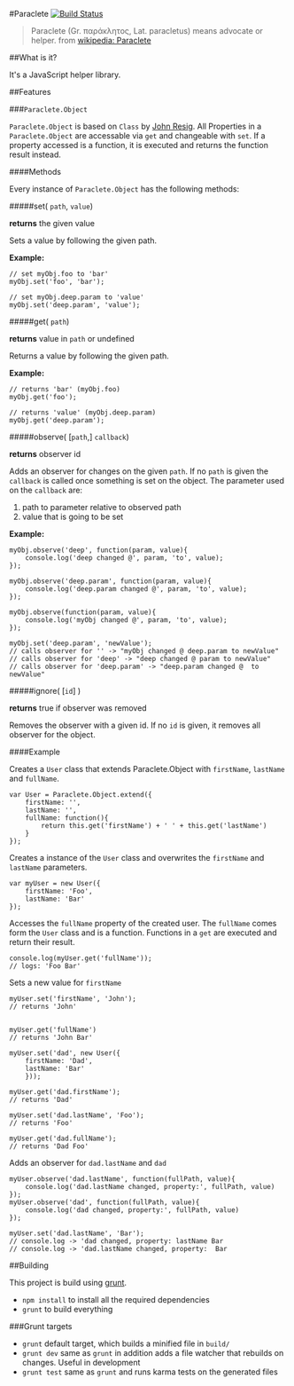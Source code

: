 #Paraclete [![Build Status](https://travis-ci.org/makepanic/paraclete.png)](https://travis-ci.org/makepanic/paraclete)

> Paraclete (Gr. παράκλητος, Lat. paracletus) means advocate or helper.
> from [wikipedia: Paraclete](http://en.wikipedia.org/wiki/Paraclete)

##What is it?

It's a JavaScript helper library.

##Features

###`Paraclete.Object`

`Paraclete.Object` is based on `Class` by [John Resig](http://ejohn.org/blog/simple-javascript-inheritance/).
All Properties in a `Paraclete.Object` are accessable via `get` and changeable with `set`.
If a property accessed is a function, it is executed and returns the function result instead.

####Methods

Every instance of `Paraclete.Object` has the following methods:

#####set( `path`, `value`)

__returns__ the given value

Sets a value by following the given path.

__Example:__

    // set myObj.foo to 'bar'
    myObj.set('foo', 'bar');

    // set myObj.deep.param to 'value'
    myObj.set('deep.param', 'value');

#####get( `path`)

__returns__ value in `path` or undefined

Returns a value by following the given path.

__Example:__

    // returns 'bar' (myObj.foo)
    myObj.get('foo');

    // returns 'value' (myObj.deep.param)
    myObj.get('deep.param');

#####observe( [`path`,] `callback`)

__returns__ observer id

Adds an observer for changes on the given `path`.
If no `path` is given the `callback` is called once something is set on the object.
The parameter used on the `callback` are:

1. path to parameter relative to observed path
2. value that is going to be set

__Example:__

    myObj.observe('deep', function(param, value){
        console.log('deep changed @', param, 'to', value);
    });

    myObj.observe('deep.param', function(param, value){
        console.log('deep.param changed @', param, 'to', value);
    });

    myObj.observe(function(param, value){
        console.log('myObj changed @', param, 'to', value);
    });

    myObj.set('deep.param', 'newValue');
    // calls observer for '' -> "myObj changed @ deep.param to newValue"
    // calls observer for 'deep' -> "deep changed @ param to newValue"
    // calls observer for 'deep.param' -> "deep.param changed @  to newValue"

#####ignore( [`id`] )

__returns__ true if observer was removed

Removes the observer with a given id.
If no `id` is given, it removes all observer for the object.

####Example

Creates a `User` class that extends Paraclete.Object with `firstName`, `lastName` and `fullName`.

    var User = Paraclete.Object.extend({
        firstName: '',
        lastName: '',
        fullName: function(){
            return this.get('firstName') + ' ' + this.get('lastName')
        }
    });

Creates a instance of the `User` class and overwrites the `firstName` and `lastName` parameters.

    var myUser = new User({
        firstName: 'Foo',
        lastName: 'Bar'
    });

Accesses the `fullName` property of the created user. The `fullName` comes form the `User` class and is a function.
Functions in a `get` are executed and return their result.

    console.log(myUser.get('fullName'));
    // logs: 'Foo Bar'

Sets a new value for `firstName`

    myUser.set('firstName', 'John');
    // returns 'John'


    myUser.get('fullName')
    // returns 'John Bar'

    myUser.set('dad', new User({
        firstName: 'Dad',
        lastName: 'Bar'
        }));

    myUser.get('dad.firstName');
    // returns 'Dad'

    myUser.set('dad.lastName', 'Foo');
    // returns 'Foo'

    myUser.get('dad.fullName');
    // returns 'Dad Foo'

Adds an observer for `dad.lastName` and `dad`

    myUser.observe('dad.lastName', function(fullPath, value){
        console.log('dad.lastName changed, property:', fullPath, value)
    });
    myUser.observe('dad', function(fullPath, value){
        console.log('dad changed, property:', fullPath, value)
    });

    myUser.set('dad.lastName', 'Bar');
    // console.log -> 'dad changed, property: lastName Bar
    // console.log -> 'dad.lastName changed, property:  Bar

##Building

This project is build using [grunt](http://gruntjs.com/).

- `npm install` to install all the required dependencies
- `grunt` to build everything

###Grunt targets

- `grunt` default target, which builds a minified file in `build/`
- `grunt dev` same as `grunt` in addition adds a file watcher that rebuilds on changes. Useful in development
- `grunt test` same as `grunt` and runs karma tests on the generated files